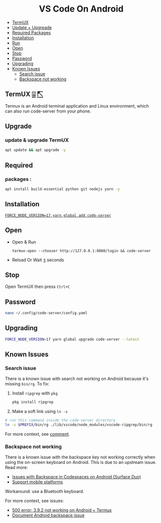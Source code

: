 <h1 align=center>VS Code On Android</h1>

<!-- START doctoc generated TOC please keep comment here to allow auto update -->
<!-- DON'T EDIT THIS SECTION, INSTEAD RE-RUN doctoc TO UPDATE -->


  - [TermUX](#termux)
  - [Update + Upgreade](#upgrade)
  - [Required Packages](#required)
  - [Installation](#installation)
  - [Run](#run)
  - [Open](#open)
  - [Stop](#stop)
  - [Password](#password)
  - [Upgrading](#upgrading)
  - [Known Issues](#known-issues)
    - [Search issue](#search-issue)
    - [Backspace not working](#backspace-not-working)

<!-- END doctoc generated TOC please keep comment here to allow auto update -->

## TermUX  [⍗](https://play.google.com/store/apps/details?id=com.termux)   [⇱](https://f-droid.org/en/packages/com.termux)

Termux is an Android terminal application and Linux environment, which can also run code-server from your phone.

## Upgrade
### update & upgrade TermUX
```bash
apt update && apt upgrade -y
```

## Required
### packages : 
```bash
apt install build-essential python git nodejs yarn -y
```

## Installation

[`FORCE_NODE_VERSION=17 yarn global add code-server`](https://github.com/coder/code-server#:~:text=To%20install%2C%20run%3A-,curl%20%2DfsSL%20https%3A//code%2Dserver.dev/install.sh%20%7C%20sh,-When%20done%2C%20the)


## Open

  - Open & Run 
    ```
    termux-open --chooser http://127.0.0.1:8080/login && code-server
    ```
  - Reload Or Wait ʒ seconds
  
## Stop 

Open TermUX then press ` Ctrl+C `

## Password
```bash
nano ~/.config/code-server/config.yaml
```
## Upgrading

```bash
FORCE_NODE_VERSION=17 yarn global upgrade code-server --latest
```

## Known Issues

### Search issue

There is a known issue with search not working on Android because it's missing `bin/rg`. To fix:

1. Install `ripgrep` with `pkg`
   ```sh
   pkg install ripgrep
   ```
2. Make a soft link using `ln -s`

```sh
# run this command inside the code-server directory
ln -s $PREFIX/bin/rg ./lib/vscode/node_modules/vscode-ripgrep/bin/rg
```

For more context, see [comment](https://github.com/cdr/code-server/issues/1730#issuecomment-721515979).

### Backspace not working

There is a known issue with the backspace key not working correctly when using the on-screen keyboard on Android. This is due to an upstream issue. Read more:

- [Issues with Backspace in Codespaces on Android (Surface Duo)](https://github.com/microsoft/vscode/issues/107602)
- [Support mobile platforms](https://github.com/xtermjs/xterm.js/issues/1101)

Workaround: use a Bluetooth keyboard.

For more context, see issues:

- [500 error: 3.9.2 not working on Android + Termux](https://github.com/cdr/code-server/issues/3036)
- [Document Android backspace issue](https://github.com/cdr/code-server/issues/3079)
